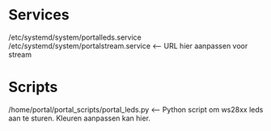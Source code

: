 # Services 
/etc/systemd/system/portalleds.service
/etc/systemd/system/portalstream.service   <-- URL hier aanpassen voor stream

# Scripts
/home/portal/portal_scripts/portal_leds.py <-- Python script om ws28xx leds aan te sturen. Kleuren aanpassen kan hier.
